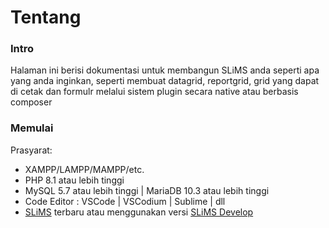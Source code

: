 # Tentang
### Intro
Halaman ini berisi dokumentasi untuk membangun SLiMS anda seperti apa yang anda inginkan, seperti membuat datagrid, reportgrid, grid yang dapat di cetak dan formulr melalui sistem plugin secara native atau berbasis composer

### Memulai
Prasyarat:
* XAMPP/LAMPP/MAMPP/etc.
* PHP 8.1 atau lebih tinggi
* MySQL 5.7 atau lebih tinggi | MariaDB 10.3 atau lebih tinggi
* Code Editor : VSCode | VSCodium | Sublime | dll
* [SLiMS](https://github.com/slims/slims9_bulian/releases) terbaru atau menggunakan versi [SLiMS Develop](https://github.com/slims/slims9_bulian/tree/develop)